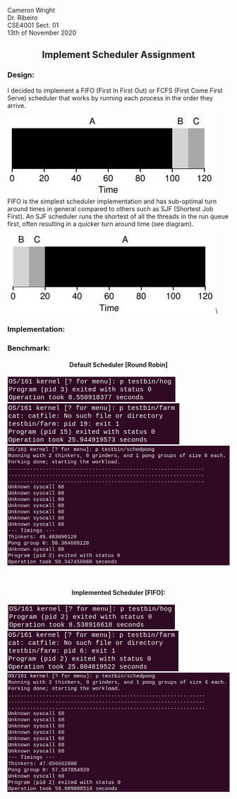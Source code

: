 
Cameron Wright\
Dr. Ribeiro\
CSE4001 Sect. 01\
13th of November 2020

<h2><p align="center">
Implement Scheduler Assignment
</p></h2>

### Design:
I decided to implement a FIFO (First In First Out) or FCFS (First Come First Serve) scheduler that works by running each process in the order they arrive.

![](FIFO-Diagram.png)\
FIFO is the simplest scheduler implementation and has sub-optimal turn around times in general compared to others such as SJF (Shortest Job First). An SJF scheduler runs the shortest of all the threads in the run queue first, often resulting in a quicker turn around time (see diagram).

![](SJF-Digram.png)\

### Implementation:

### Benchmark:

<h4><p align="center">
Default Scheduler [Round Robin]
</p></h4>

![](Default-Hog.png)\
![](Default-Farm.png)\
![](Default-Pong.png)

<br />

<h4><p align="center">
Implemented Scheduler [FIFO]:
</p></h4>

![](FCFS-Hog.png)\
![](FCFS-Farm.png)\
![](FCFS-Pong.png)

